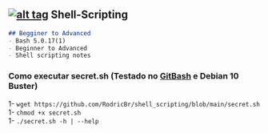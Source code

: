 ## [![alt tag](http://icons.iconarchive.com/icons/dakirby309/simply-styled/32/OS-Linux-icon.png)](https://fr.wikipedia.org/wiki/Linux) Shell-Scripting
```markdown
## Begginer to Advanced
- Bash 5.0.17(1)
- Beginner to Advanced
- Shell scripting notes
```

### Como executar secret.sh (Testado no [GitBash](https://git-scm.com/downloads) e Debian 10 Buster)
1- `wget https://github.com/RodricBr/shell_scripting/blob/main/secret.sh` <br>
1- `chmod +x secret.sh` <br>
1- `./secret.sh -h | --help` <br>

